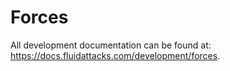 <!--
SPDX-FileCopyrightText: 2022 Fluid Attacks <development@fluidattacks.com>

SPDX-License-Identifier: MPL-2.0
-->

# Forces

All development documentation
can be found at:
<https://docs.fluidattacks.com/development/forces>.
